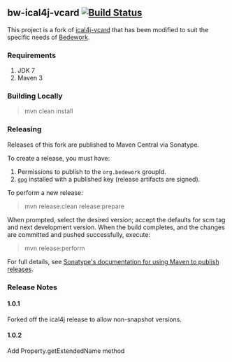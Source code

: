 ## bw-ical4j-vcard [![Build Status](https://travis-ci.org/Bedework/bw-ical4j-vcard.svg)](https://travis-ci.org/Bedework/bw-ical4j-vcard)

This project is a fork of [ical4j-vcard](https://github.com/ical4j/ical4j-vcard) that has been modified to suit the
specific needs of [Bedework](https://www.apereo.org/projects/bedework).

### Requirements

1. JDK 7
2. Maven 3

### Building Locally

> mvn clean install

### Releasing

Releases of this fork are published to Maven Central via Sonatype.

To create a release, you must have:

1. Permissions to publish to the `org.bedework` groupId.
2. `gpg` installed with a published key (release artifacts are signed).

To perform a new release:

> mvn release:clean release:prepare

When prompted, select the desired version; accept the defaults for scm tag and next development version.
When the build completes, and the changes are committed and pushed successfully, execute:

> mvn release:perform

For full details, see [Sonatype's documentation for using Maven to publish releases](http://central.sonatype.org/pages/apache-maven.html).

### Release Notes
#### 1.0.1
Forked off the ical4j release to allow non-snapshot versions.

#### 1.0.2
Add Property.getExtendedName method
